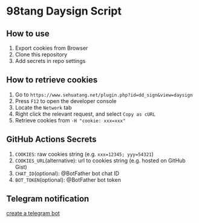 # 98tang Daysign Script

## How to use

1. Export cookies from Browser
2. Clone this repository
3. Add secrets in repo settings

## How to retrieve cookies

1. Go to `https://www.sehuatang.net/plugin.php?id=dd_sign&view=daysign`
2. Press `F12` to open the developer console
3. Locate the `Network` tab
4. Right click the relevant request, and select `Copy as cURL`
5. Retrieve cookies from `-H "cookie: xxx=xxx"`

## GitHub Actions Secrets

1. `COOKIES`: raw cookies string (e.g. `xxx=12345; yyy=54321`)
2. `COOKIES_URL`(alternative): url to cookies string (e.g. hosted on GitHub Gist)
3. `CHAT_ID`(optional): @BotFather bot chat ID
4. `BOT_TOKEN`(optional): @BotFather bot token

## Telegram notification

[create a telegram bot](https://medium.com/@ManHay_Hong/how-to-create-a-telegram-bot-and-send-messages-with-python-4cf314d9fa3e)
